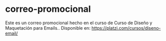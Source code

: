 # correo-promocional
Este es un correo promocional hecho en el curso de Curso de Diseño y Maquetación para Emails.. Disponible en:  https://platzi.com/cursos/diseno-email/
